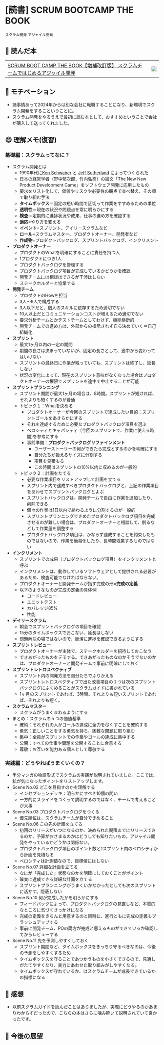 # [読書] SCRUM BOOTCAMP THE BOOK

`スクラム開発` `アジャイル開発`

## :closed_book: 読んだ本

|||
|:--|:-:|
|[SCRUM BOOT CAMP THE BOOK【増補改訂版】 スクラムチームではじめるアジャイル開発](https://www.shoeisha.co.jp/book/detail/9784798163680)| ![](https://www.seshop.com/static/images/product/23281/L.png)|

## :muscle: モチベーション

* 諸事情あって2024年からは別な会社に転職することになり、新環境でスクラム開発をするこということに。
* スクラム開発をやるうえで最初に読む本として、おすすめということで会社が購入して送ってくれました。


## :smile: 理解メモ(復習)

### 基礎編：スクラムってなに？

* スクラム開発とは
  * 1990年代に[Ken Schwaber](https://twitter.com/kschwaber) と [Jeff Sutherland](https://twitter.com/jeffsutherland) によってつくられた
  * 日本の経営学者（野中郁次郎、竹内弘高）の論文「The New New Product Development Game」をソフトウェア開発に応用したもの
  * 要求をリスト化して、価値やリスクや必要性の観点で並べ替え、その順で取り組む手法
  * **タイムボックス**＝固定の短い時間で区切って作業をすすめるための単位
  * **透明性**＝現在の状況や問題点を常に明らかにする
  * **検査**＝定期的に進捗状況や成果、仕事の進め方を確認する
  * **適応**=やり方を変える
  * **イベント**=スプリント、デイリースクラムなど
  * **ロール**=スクラムマスター、プロダクトオーナー、開発者など
  * **作成物**=プロダクトバックログ、スプリントバックログ、インクリメント
* **プロダクトオーナー**
  * プロダクトのWhatを明確にすることに責任を持つ人
  * 1プロダクトにつき1人
  * プロダクトバックログを管理する
  * プロダクトバックログ項目が完成しているかどうかを確認
  * 開発チームには相談はできるが干渉はしない
  * ステークホルダーと協業する
* **開発チーム**
  * プロダクトのHowを担当
  * 3人〜9人で構成する
  * 3人以下だと、個人のスキルに依存するため適切でない
  * 10人以上だとコミュニケーションコストが増えるため適切でない
  * 要求分析チームとかテストチームとしてわけず、機能横断的
  * 開発チームでの進め方は、外部からの指示されず自ら決めていく＝自己組織化
* **スプリント**
  * 最大1ヶ月以内の一定の期間
  * 期間の長さは決まっていないが、固定の長さとして、途中から変わってはいけない
  * スプリントの最終日に作業が残っていても、スプリントは終了し、延長しない
  * 状況の変化によって、現在のスプリント意味がなくなった場合はプロダクトオーナーの権限でスプリントを途中で中止することが可能
* **スプリントプランニング**
  * スプリント期間が最大1ヶ月の場合は、8時間。スプリントが短ければ、それよりも短くするのが普通
  * トピック１：Whatを決める
    * プロダクトオーナーが今回のスプリントで達成したい目的：スプリントゴールをあきらかにする
    * それを達成するために必要なプロダクトバックログ項目を選ぶ
    * ベロシティとキャパシティ（今回のスプリントで、作業に使える時間)を参考にする
    * 事前準備：**プロダクトバックログリファインメント**
      * ユーザーストーリーの何ができたら完成とするのかを明確にする
      * 自分たちが扱えるサイズに分割する
      * 項目を見積もる
      * この時間はスプリントの10%以内に収めるのが一般的
  * トピック２：計画をたてる
    * 必要な作業項目をリストアップして計画を立てる
    * スプリント内で達成すべきプロダクトバックログと、上記の作業項目をあわせてスプリントバックログとよぶ
    * スプリントバックログは、開発チームで自由に作業を追加したり、削除できる
    * 個々の作業は1日以内で終わるように分割するのが一般的
    * スプリントプランニングできめたプロダクトバックログ項目を完成させるのが難しい場合は、プロダクトオーナーと相談して、削るなどして作業量を調整する
    * プロダクトバックログ項目は、かならず達成することを約束したものではないので、作業を簡易化したり、長時間残業するものではない
* **インクリメント**
  * スプリントでの成果（プロダクトバックログ項目）をインクリメントと呼ぶ
  * インクリメントは、動作しているソフトウェアとして提供される必要があるため、検査可能でなければならない。
  * プロダクトオーナーと開発チームが指す完成の形=**完成の定義**
  * 以下のようなものが完成の定義の具体例
    * コードレビュー
    * ユニットテスト
    * カバレッジ85%
    * 性能
* **デイリースクラム**
  * 朝会でスプリントバックログの項目を確認
  * 15分のタイムボックスでおこない、延長はしない
  * 問題解決の場ではないので、簡潔に進捗を確認できるようにする
* **スプリントレビュー**
  * プロダクトオーナーが主体で、ステークホルダーを招待しておこなう
  * できあがったものをデモする。できあがったものなのかそうでないのかは、プロダクトオーナーと開発チームで事前に明確にしておく
* **スプリントレトロスペクティブ**
  * スプリント内の開発方法を自分たちでふりかえる
  * スプリントレトロスペクティブで出た改善項目の１つは次のスプリントバックログにふくめることがスクラムガイドに書かれている
  * 1ヶ月のスプリントであれば、3時間。それよりも短いスプリントであれば、それよりも短く。
* **スクラムマスター**
  * スクラムがうまくまわるようにする
* まとめ：スクラムの５つの価値基準
  * 確約：それぞれの人がゴールの達成に全力を尽くすことを確約する
  * 勇気：正しいことをする勇気を持ち、困難な問題に取り組む
  * 集中：全員がスプリントでの作業やゴールの達成に集中する
  * 公開：すべての仕事や問題を公開することに合意する
  * 尊敬：お互いを能力ある個人として尊敬する

### 実践編：どうやればうまくいくの？

* 半分マンガの物語形式でスクラムの実践が説明されていました。ここでは、私が気になったポイントをリストアップします。
* Scene No.02 どこを目指すのかを理解する
  * インセプションデッキ：明らかにすべき10個の問い
  * 一方的にスライドをつくって説明するのではなく、チームで考えることが大事
* Scene No.03 プロダクトバックログをつくる
  * 優先順位は、スクラムチームが自分できめること
* Scene No.06 この先の計画を立てる
  * 初回のリリースがいつになるのか、決められた期限までにリリースできるのか、予算がおさまるのかはどうしても知りたいもの。アジャイル開発をやっているかどうかは関係ない。
  * プロダクトバックログ項目のポイント数と1スプリント内のベロシティから計画を見積もる
  * ベロシティは計測値なので、目標値にはしない
* Scene No.07 詳細な計画を立てる
  * なにが「完成した」状態なのかを明確にしておくことがポイント
  * 確実に達成できる詳細な計画を立てる
  * スプリントプランニングがうまくいかなかったとしても次のスプリントに活かす。隠蔽しない
* Scene No.10 何が完成したかを明らかにする
  * フィードバックによって、プロダクトバックログの見直しなど、本質的なところに気づくきっかけになる
  * 完成の定義をきちんと用意するのと同時に、進行ともに完成の定義もブラッシュアップする
  * 事前に開発チーム、POの両方が完成と思えるものができているか確認してからレビューする
* Scene No.11 先を予測しやすくしておく
  * スプリント期間など、タイムボックスをきっちり守るべきなのは、今後の予測をしやすくするため
  * タイムボックスを守ることであつかうものを小さくできるので、見通しがたてやすくなり、実力にあわせた取り組みがしやすくなる。
  * タイムボックスが守れているか、はスクラムチームが成長できているかの指標になる


## :tada: 感想

* 以前スクラムガイドを読んだことはありましたが、実際にどうやるのかあまりわからずだったので、こちらの本はさらに噛み砕いて説明されていて良かったです。


## :telescope: 今後の展望
